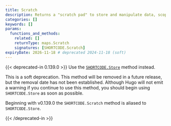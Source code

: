 ```yaml
---
title: Scratch
description: Returns a "scratch pad" to store and manipulate data, scoped to the current shortcode.
categories: []
keywords: []
params:
  functions_and_methods:
    related: []
    returnType: maps.Scratch
    signatures: [SHORTCODE.Scratch]
expiryDate: 2026-11-18 # deprecated 2024-11-18 (soft)
---
```


{{< deprecated-in 0.139.0 >}}
Use the [`SHORTCODE.Store`] method instead.

This is a soft deprecation. This method will be removed in a future release, but the removal date has not been established. Although Hugo will not emit a warning if you continue to use this method, you should begin using `SHORTCODE.Store` as soon as possible.

Beginning with v0.139.0 the `SHORTCODE.Scratch` method is aliased to `SHORTCODE.Store`.

[`SHORTCODE.Store`]: /methods/shortcode/store/
{{< /deprecated-in >}}
